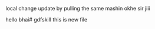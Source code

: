 local change update by pulling the same mashin okhe sir jiii

hello bhai# gdfskill
this is new file
